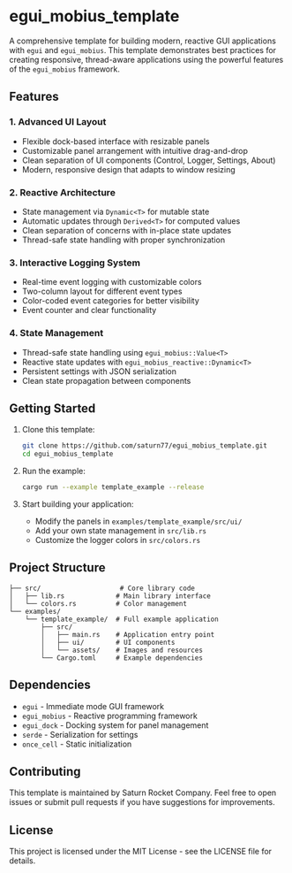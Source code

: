 # egui_mobius_template

A comprehensive template for building modern, reactive GUI applications with `egui` and `egui_mobius`. This template demonstrates best practices for creating responsive, thread-aware applications using the powerful features of the `egui_mobius` framework.

## Features

### 1. Advanced UI Layout
- Flexible dock-based interface with resizable panels
- Customizable panel arrangement with intuitive drag-and-drop
- Clean separation of UI components (Control, Logger, Settings, About)
- Modern, responsive design that adapts to window resizing

### 2. Reactive Architecture
- State management via `Dynamic<T>` for mutable state
- Automatic updates through `Derived<T>` for computed values
- Clean separation of concerns with in-place state updates
- Thread-safe state handling with proper synchronization

### 3. Interactive Logging System
- Real-time event logging with customizable colors
- Two-column layout for different event types
- Color-coded event categories for better visibility
- Event counter and clear functionality

### 4. State Management
- Thread-safe state handling using `egui_mobius::Value<T>`
- Reactive state updates with `egui_mobius_reactive::Dynamic<T>`
- Persistent settings with JSON serialization
- Clean state propagation between components

## Getting Started

1. Clone this template:
   ```bash
   git clone https://github.com/saturn77/egui_mobius_template.git
   cd egui_mobius_template
   ```

2. Run the example:
   ```bash
   cargo run --example template_example --release
   ```

3. Start building your application:
   - Modify the panels in `examples/template_example/src/ui/`
   - Add your own state management in `src/lib.rs`
   - Customize the logger colors in `src/colors.rs`

## Project Structure

```
├── src/                    # Core library code
│   ├── lib.rs             # Main library interface
│   └── colors.rs          # Color management
└── examples/
    └── template_example/  # Full example application
        ├── src/
        │   ├── main.rs    # Application entry point
        │   ├── ui/        # UI components
        │   └── assets/    # Images and resources
        └── Cargo.toml     # Example dependencies
```

## Dependencies

- `egui` - Immediate mode GUI framework
- `egui_mobius` - Reactive programming framework
- `egui_dock` - Docking system for panel management
- `serde` - Serialization for settings
- `once_cell` - Static initialization

## Contributing

This template is maintained by Saturn Rocket Company. Feel free to open issues or submit pull requests if you have suggestions for improvements.

## License

This project is licensed under the MIT License - see the LICENSE file for details.
